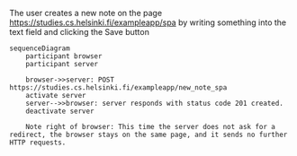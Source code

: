 The user creates a new note on the page https://studies.cs.helsinki.fi/exampleapp/spa by writing something into the text field and clicking the Save button

```mermaid
sequenceDiagram
    participant browser
    participant server

    browser->>server: POST https://studies.cs.helsinki.fi/exampleapp/new_note_spa
    activate server
    server-->>browser: server responds with status code 201 created. 
    deactivate server

    Note right of browser: This time the server does not ask for a redirect, the browser stays on the same page, and it sends no further HTTP requests.
